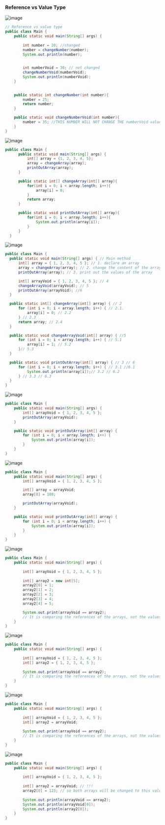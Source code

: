 ### Reference vs Value Type

![image](https://github.com/GitaRac/Learning_WoTech_Java_2024/assets/165934633/57a3463d-8805-41b5-81db-4bf0c5929573)

```java
// Reference vs value type
public class Main {
    public static void main(String[] args) {
        
        int number = 20; //changed
        number = changeNumber(number);
        System.out.println(number);

      
        int numberVoid = 30; // not changed
        changeNumberVoid(numberVoid);
        System.out.println(numberVoid);
    }
  

    public static int changeNumber(int number){
        number = 25;
        return number;
    }

    public static void changeNumberVoid(int number){
        number = 35; //THIS NUMBER WILL NOT CHANGE THE numberVoid value
    }
}
```

![image](https://github.com/GitaRac/Learning_WoTech_Java_2024/assets/165934633/07372454-8d4c-4dab-8d9b-d617f7183b09)

```java
public class Main {
      public static void main(String[] args) {
          int[] array = {1, 2, 3, 4, 5};
          array = changeArray(array);
          printOutArray(array);
      }

      public static int[] changeArray(int[] array){
          for(int i = 0; i < array.length; i++){
              array[i] = 0;
          }
          return array;
      }

      public static void printOutArray(int[] array){
          for(int i = 0; i < array.length; i++){
              System.out.println(array[i]);
          }
      }
  }
```

![image](https://github.com/GitaRac/Learning_WoTech_Java_2024/assets/165934633/7cb2b9eb-623f-482a-ba64-1865b5c13ecd)

```java
public class Main {
  public static void main(String[] args) { // Main method
      int[] array = { 1, 2, 3, 4, 5 }; // 1. declare an array
      array = changeArray(array); // 2. change the content of the array
      printOutArray(array); // 3. print out the values of the array

      int[] arrayVoid = { 1, 2, 3, 4, 5 }; // 4
      changeArrayVoid(arrayVoid); // 5
      printOutArray(arrayVoid); //6
  }

  public static int[] changeArray(int[] array) { // 2
      for (int i = 0; i < array.length; i++) { // 2.1.
          array[i] = 0; // 2.2
      } // 2.3
      return array; // 2.4
  }

  public static void changeArrayVoid(int[] array) { //5
      for (int i = 0; i < array.length; i++) { // 5.1
          array[i] = 1; // 5.2
      }// 5.3
  }

  public static void printOutArray(int[] array) { // 3 // 6
      for (int i = 0; i < array.length; i++) { // 3.1 //6.1
          System.out.println(array[i]);// 3.2 // 6.2
      } // 3.3 // 6.3
  }
}
```


![image](https://github.com/GitaRac/Learning_WoTech_Java_2024/assets/165934633/a64825da-e541-46a7-b723-1f40408fcd1c)

```java
public class Main {
    public static void main(String[] args) { 
        int[] arrayVoid = { 1, 2, 3, 4, 5 }; 
        printOutArray(arrayVoid);
    }

    public static void printOutArray(int[] array) { 
        for (int i = 0; i < array.length; i++) {
            System.out.println(array[i]);
        }
    }
}
```


![image](https://github.com/GitaRac/Learning_WoTech_Java_2024/assets/165934633/cb83c067-8107-4629-86d7-a779c4b6ab43)

```java
public class Main {
    public static void main(String[] args) { 
        int[] arrayVoid = { 1, 2, 3, 4, 5 }; 

        int[] array = arrayVoid;
        array[0] = 100;

        printOutArray(arrayVoid);
    }

    public static void printOutArray(int[] array) { 
        for (int i = 0; i < array.length; i++) {
            System.out.println(array[i]);
        }
    }
}
```

![image](https://github.com/GitaRac/Learning_WoTech_Java_2024/assets/165934633/4ab5c54e-076b-4534-9b5b-5000da3b378a)

```java
public class Main {
    public static void main(String[] args) { 
        
        int[] arrayVoid = { 1, 2, 3, 4, 5 }; 
        
        int[] array2 = new int[5];
        array2[0] = 1;
        array2[1] = 2;
        array2[2] = 3;
        array2[3] = 4;
        array2[4] = 5;

        System.out.print(arrayVoid == array2);
        // It is comparing the references of the arrays, not the values.
    }
}
```


![image](https://github.com/GitaRac/Learning_WoTech_Java_2024/assets/165934633/93c7d061-acb1-4e1e-8d8a-49c29e508e73)


```java
public class Main {
    public static void main(String[] args) { 
        
        int[] arrayVoid = { 1, 2, 3, 4, 5 }; 
        int[] array2 = { 1, 2, 3, 4, 5 };
       
        System.out.print(arrayVoid == array2);
        // It is comparing the references of the arrays, not the values.
    }
}
```



![image](https://github.com/GitaRac/Learning_WoTech_Java_2024/assets/165934633/a4180f8a-56b5-47c3-8868-f4e71d7ca743)



```java
public class Main {
    public static void main(String[] args) { 
        
        int[] arrayVoid = { 1, 2, 3, 4, 5 }; 
        int[] array2 = arrayVoid;
       
        System.out.print(arrayVoid == array2);
        // It is comparing the references of the arrays, not the values.
    }
}
```


![image](https://github.com/GitaRac/Learning_WoTech_Java_2024/assets/165934633/f9e8888b-53cd-46b3-ad63-4908145e75ef)


```java
public class Main {
    public static void main(String[] args) { 
        
        int[] arrayVoid = { 1, 2, 3, 4, 5 }; 
        
        int[] array2 = arrayVoid; // !!!
        array2[0] = 123; // so both arrays will be changed to this value
       
        System.out.println(arrayVoid == array2);
        System.out.println(arrayVoid[0]);
        System.out.println(array2[0]);
    }
}
```














